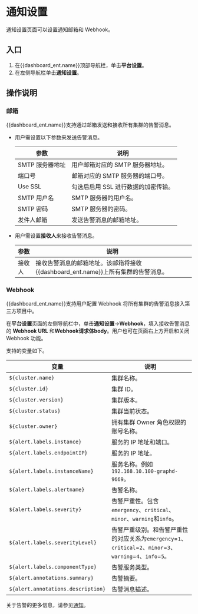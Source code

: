 # 通知设置

通知设置页面可以设置通知邮箱和 Webhook。

## 入口

1. 在{{dashboard_ent.name}}顶部导航栏，单击**平台设置**。
2. 在左侧导航栏单击**通知设置**。

## 操作说明

### 邮箱

{{dashboard_ent.name}}支持通过邮箱发送和接收所有集群的告警消息。
  
- 用户需设置以下参数来发送告警消息。

  | 参数           | 说明      |
  | -------------- | --------- |
  | SMTP 服务器地址 | 用户邮箱对应的 SMTP 服务器地址。   |
  | 端口号         | 邮箱对应的 SMTP 服务器的端口号。  |
  | Use SSL        | 勾选后启用 SSL 进行数据的加密传输。  |
  | SMTP 用户名     | SMTP 服务器的用户名。   |
  | SMTP 密码       | SMTP 服务器的密码。     |
  | 发件人邮箱     | 发送告警消息的邮箱地址。  |

- 用户需设置**接收人**来接收告警消息。

  | 参数           | 说明                                                         |
  | -------------- | ------------------------------------------------------------ |
  | 接收人         | 接收告警消息的邮箱地址。该邮箱将接收{{dashboard_ent.name}}上所有集群的告警消息。 |

### Webhook

{{dashboard_ent.name}}支持用户配置 Webhook 将所有集群的告警消息接入第三方项目中。
  
在**平台设置**页面的左侧导航栏中，单击**通知设置**->**Webhook**，填入接收告警消息的 **Webhook URL** 和**Webhook请求体body**。用户也可在页面右上方开启和关闭 Webhook 功能。

支持的变量如下。

| 变量           | 说明      |
| -------------- | --------- |
|`${cluster.name}` | 集群名称。 |
|`${cluster.id}`  | 集群 ID。 | 
|`${cluster.version}` | 集群版本。|
|`${cluster.status}` | 集群当前状态。|
|`${cluster.owner}` | 拥有集群 Owner 角色权限的账号名称。|
|`${alert.labels.instance}` | 服务的 IP 地址和端口。  |
|`${alert.labels.endpointIP}` | 服务的 IP 地址。  |
|`${alert.labels.instanceName}` |  服务名称。例如`192.168.10.100-graphd-9669`。 |
|`${alert.labels.alertname}` | 告警名称。|
|`${alert.labels.severity}` | 告警严重性。包含`emergency`、`critical`、`minor`、`warning`和`info`。|
|`${alert.labels.severityLevel}` | 告警严重级别。和告警严重性的对应关系为`emergency`=`1`、`critical`=`2`、`minor`=`3`、`warning`=`4`、`info`=`5`。|
|`${alert.labels.componentType}` |  告警服务类型。|
|`${alert.annotations.summary}` | 告警摘要。|
|`${alert.annotations.description}` |  告警消息描述。|

关于告警的更多信息，请参见[通知](../4.cluster-operator/9.notification.md)。
